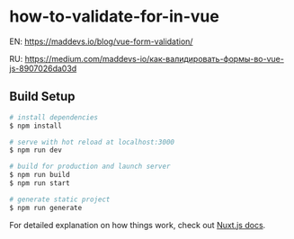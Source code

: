 # how-to-validate-for-in-vue

EN: https://maddevs.io/blog/vue-form-validation/

RU: https://medium.com/maddevs-io/как-валидировать-формы-во-vue-js-8907026da03d

## Build Setup

```bash
# install dependencies
$ npm install

# serve with hot reload at localhost:3000
$ npm run dev

# build for production and launch server
$ npm run build
$ npm run start

# generate static project
$ npm run generate
```

For detailed explanation on how things work, check out [Nuxt.js docs](https://nuxtjs.org).
